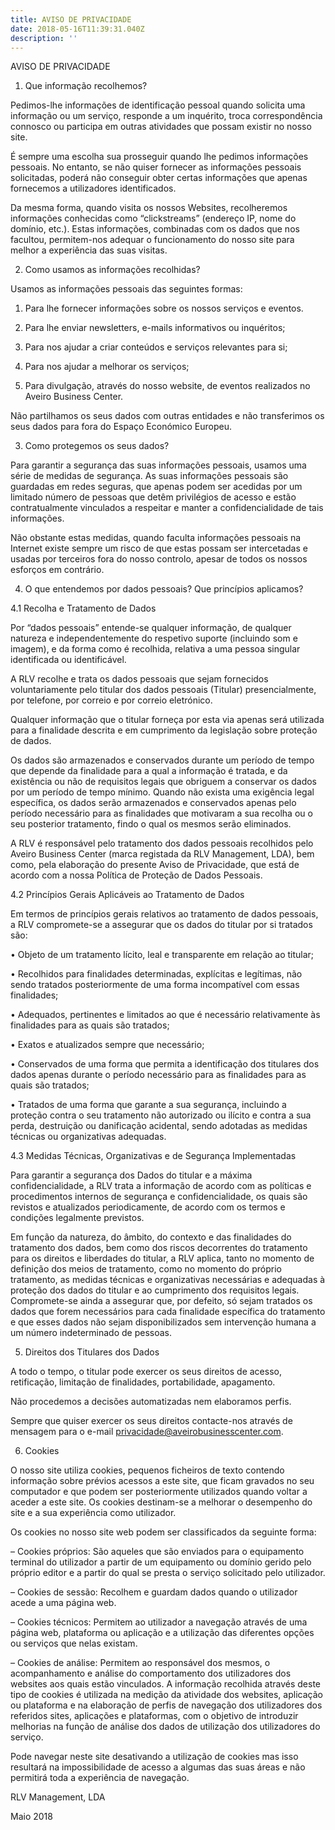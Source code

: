 ```yaml
---
title: AVISO DE PRIVACIDADE
date: 2018-05-16T11:39:31.040Z
description: ''
---
```

AVISO DE PRIVACIDADE

1. Que informação recolhemos?



Pedimos-lhe informações de identificação pessoal quando solicita uma informação ou um serviço, responde a um inquérito, troca correspondência connosco ou participa em outras atividades que possam existir no nosso site.

É sempre uma escolha sua prosseguir quando lhe pedimos informações pessoais. No entanto, se não quiser fornecer as informações pessoais solicitadas, poderá não conseguir obter certas informações que apenas fornecemos a utilizadores identificados.

Da mesma forma, quando visita os nossos Websites, recolheremos informações conhecidas como “clickstreams” (endereço IP, nome do domínio, etc.). Estas informações, combinadas com os dados que nos facultou, permitem-nos adequar o funcionamento do nosso site para melhor a experiência das suas visitas.



2. Como usamos as informações recolhidas?



Usamos as informações pessoais das seguintes formas:



1. Para lhe fornecer informações sobre os nossos serviços e eventos.

2. Para lhe enviar newsletters, e-mails informativos ou inquéritos;

3. Para nos ajudar a criar conteúdos e serviços relevantes para si;

4. Para nos ajudar a melhorar os serviços;

5. Para divulgação, através do nosso website, de eventos realizados no Aveiro Business Center.



Não partilhamos os seus dados com outras entidades e não transferimos os seus dados para fora do Espaço Económico Europeu.



3. Como protegemos os seus dados?



Para garantir a segurança das suas informações pessoais, usamos uma série de medidas de segurança. As suas informações pessoais são guardadas em redes seguras, que apenas podem ser acedidas por um limitado número de pessoas que detêm privilégios de acesso e estão contratualmente vinculados a respeitar e manter a confidencialidade de tais informações.

Não obstante estas medidas, quando faculta informações pessoais na Internet existe sempre um risco de que estas possam ser intercetadas e usadas por terceiros fora do nosso controlo, apesar de todos os nossos esforços em contrário.



4. O que entendemos por dados pessoais? Que princípios aplicamos?

4.1 Recolha e Tratamento de Dados



Por “dados pessoais” entende-se qualquer informação, de qualquer natureza e independentemente do respetivo suporte (incluindo som e imagem), e da forma como é recolhida, relativa a uma pessoa singular identificada ou identificável.

A RLV recolhe e trata os dados pessoais que sejam fornecidos voluntariamente pelo titular dos dados pessoais (Titular) presencialmente, por telefone, por correio e por correio eletrónico.

Qualquer informação que o titular forneça por esta via apenas será utilizada para a finalidade descrita e em cumprimento da legislação sobre proteção de dados.

Os dados são armazenados e conservados durante um período de tempo que depende da finalidade para a qual a informação é tratada, e da existência ou não de requisitos legais que obriguem a conservar os dados por um período de tempo mínimo. Quando não exista uma exigência legal específica, os dados serão armazenados e conservados apenas pelo período necessário para as finalidades que motivaram a sua recolha ou o seu posterior tratamento, findo o qual os mesmos serão eliminados.

A RLV é responsável pelo tratamento dos dados pessoais recolhidos pelo Aveiro Business Center (marca registada da RLV Management, LDA), bem como, pela elaboração do presente Aviso de Privacidade, que está de acordo com a nossa Política de Proteção de Dados Pessoais.



4.2 Princípios Gerais Aplicáveis ao Tratamento de Dados



Em termos de princípios gerais relativos ao tratamento de dados pessoais, a RLV compromete-se a assegurar que os dados do titular por si tratados são:

• Objeto de um tratamento lícito, leal e transparente em relação ao titular;

• Recolhidos para finalidades determinadas, explícitas e legítimas, não sendo tratados posteriormente de uma forma incompatível com essas finalidades;

• Adequados, pertinentes e limitados ao que é necessário relativamente às finalidades para as quais são tratados;

• Exatos e atualizados sempre que necessário;

• Conservados de uma forma que permita a identificação dos titulares dos dados apenas durante o período necessário para as finalidades para as quais são tratados;

• Tratados de uma forma que garante a sua segurança, incluindo a proteção contra o seu tratamento não autorizado ou ilícito e contra a sua perda, destruição ou danificação acidental, sendo adotadas as medidas técnicas ou organizativas adequadas.



4.3 Medidas Técnicas, Organizativas e de Segurança Implementadas



Para garantir a segurança dos Dados do titular e a máxima confidencialidade, a RLV trata a informação de acordo com as políticas e procedimentos internos de segurança e confidencialidade, os quais são revistos e atualizados periodicamente, de acordo com os termos e condições legalmente previstos.

Em função da natureza, do âmbito, do contexto e das finalidades do tratamento dos dados, bem como dos riscos decorrentes do tratamento para os direitos e liberdades do titular, a RLV aplica, tanto no momento de definição dos meios de tratamento, como no momento do próprio tratamento, as medidas técnicas e organizativas necessárias e adequadas à proteção dos dados do titular e ao cumprimento dos requisitos legais. Compromete-se ainda a assegurar que, por defeito, só sejam tratados os dados que forem necessários para cada finalidade específica do tratamento e que esses dados não sejam disponibilizados sem intervenção humana a um número indeterminado de pessoas.



5. Direitos dos Titulares dos Dados



A todo o tempo, o titular pode exercer os seus direitos de acesso, retificação, limitação de finalidades, portabilidade, apagamento.

Não procedemos a decisões automatizadas nem elaboramos perfis.

Sempre que quiser exercer os seus direitos contacte-nos através de mensagem para o e-mail privacidade@aveirobusinesscenter.com.



6. Cookies



O nosso site utiliza cookies, pequenos ficheiros de texto contendo informação sobre prévios acessos a este site, que ficam gravados no seu computador e que podem ser posteriormente utilizados quando voltar a aceder a este site. Os cookies destinam-se a melhorar o desempenho do site e a sua experiência como utilizador.



Os cookies no nosso site web podem ser classificados da seguinte forma:



– Cookies próprios: São aqueles que são enviados para o equipamento terminal do utilizador a partir de um equipamento ou domínio gerido pelo próprio editor e a partir do qual se presta o serviço solicitado pelo utilizador.



– Cookies de sessão: Recolhem e guardam dados quando o utilizador acede a uma página web.



– Cookies técnicos: Permitem ao utilizador a navegação através de uma página web, plataforma ou aplicação e a utilização das diferentes opções ou serviços que nelas existam.



– Cookies de análise: Permitem ao responsável dos mesmos, o acompanhamento e análise do comportamento dos utilizadores dos websites aos quais estão vinculados. A informação recolhida através deste tipo de cookies é utilizada na medição da atividade dos websites, aplicação ou plataforma e na elaboração de perfis de navegação dos utilizadores dos referidos sites, aplicações e plataformas, com o objetivo de introduzir melhorias na função de análise dos dados de utilização dos utilizadores do serviço.



Pode navegar neste site desativando a utilização de cookies mas isso resultará na impossibilidade de acesso a algumas das suas áreas e não permitirá toda a experiência de navegação.



RLV Management, LDA



Maio 2018
